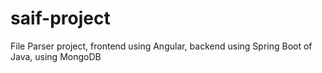 # saif-project
File Parser project, frontend using Angular, backend using Spring Boot of Java, using MongoDB 
